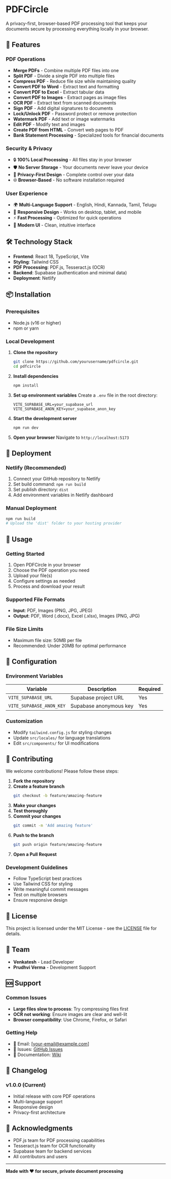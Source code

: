 # PDFCircle

A privacy-first, browser-based PDF processing tool that keeps your documents secure by processing everything locally in your browser.

## 🚀 Features

### PDF Operations
- **Merge PDFs** - Combine multiple PDF files into one
- **Split PDF** - Divide a single PDF into multiple files
- **Compress PDF** - Reduce file size while maintaining quality
- **Convert PDF to Word** - Extract text and formatting
- **Convert PDF to Excel** - Extract tabular data
- **Convert PDF to Images** - Extract pages as image files
- **OCR PDF** - Extract text from scanned documents
- **Sign PDF** - Add digital signatures to documents
- **Lock/Unlock PDF** - Password protect or remove protection
- **Watermark PDF** - Add text or image watermarks
- **Edit PDF** - Modify text and images
- **Create PDF from HTML** - Convert web pages to PDF
- **Bank Statement Processing** - Specialized tools for financial documents

### Security & Privacy
- 🔒 **100% Local Processing** - All files stay in your browser
- 🛡️ **No Server Storage** - Your documents never leave your device
- 🔐 **Privacy-First Design** - Complete control over your data
- 🌐 **Browser-Based** - No software installation required

### User Experience
- 🌍 **Multi-Language Support** - English, Hindi, Kannada, Tamil, Telugu
- 📱 **Responsive Design** - Works on desktop, tablet, and mobile
- ⚡ **Fast Processing** - Optimized for quick operations
- 🎨 **Modern UI** - Clean, intuitive interface

## 🛠️ Technology Stack

- **Frontend**: React 18, TypeScript, Vite
- **Styling**: Tailwind CSS
- **PDF Processing**: PDF.js, Tesseract.js (OCR)
- **Backend**: Supabase (authentication and minimal data)
- **Deployment**: Netlify

## 📦 Installation

### Prerequisites
- Node.js (v16 or higher)
- npm or yarn

### Local Development

1. **Clone the repository**
   ```bash
   git clone https://github.com/yourusername/pdfcircle.git
   cd pdfcircle
   ```

2. **Install dependencies**
   ```bash
   npm install
   ```

3. **Set up environment variables**
   Create a `.env` file in the root directory:
   ```env
   VITE_SUPABASE_URL=your_supabase_url
   VITE_SUPABASE_ANON_KEY=your_supabase_anon_key
   ```

4. **Start the development server**
   ```bash
   npm run dev
   ```

5. **Open your browser**
   Navigate to `http://localhost:5173`

## 🚀 Deployment

### Netlify (Recommended)
1. Connect your GitHub repository to Netlify
2. Set build command: `npm run build`
3. Set publish directory: `dist`
4. Add environment variables in Netlify dashboard

### Manual Deployment
```bash
npm run build
# Upload the 'dist' folder to your hosting provider
```

## 📖 Usage

### Getting Started
1. Open PDFCircle in your browser
2. Choose the PDF operation you need
3. Upload your file(s)
4. Configure settings as needed
5. Process and download your result

### Supported File Formats
- **Input**: PDF, Images (PNG, JPG, JPEG)
- **Output**: PDF, Word (.docx), Excel (.xlsx), Images (PNG, JPG)

### File Size Limits
- Maximum file size: 50MB per file
- Recommended: Under 20MB for optimal performance

## 🔧 Configuration

### Environment Variables
| Variable | Description | Required |
|----------|-------------|----------|
| `VITE_SUPABASE_URL` | Supabase project URL | Yes |
| `VITE_SUPABASE_ANON_KEY` | Supabase anonymous key | Yes |

### Customization
- Modify `tailwind.config.js` for styling changes
- Update `src/locales/` for language translations
- Edit `src/components/` for UI modifications

## 🤝 Contributing

We welcome contributions! Please follow these steps:

1. **Fork the repository**
2. **Create a feature branch**
   ```bash
   git checkout -b feature/amazing-feature
   ```
3. **Make your changes**
4. **Test thoroughly**
5. **Commit your changes**
   ```bash
   git commit -m 'Add amazing feature'
   ```
6. **Push to the branch**
   ```bash
   git push origin feature/amazing-feature
   ```
7. **Open a Pull Request**

### Development Guidelines
- Follow TypeScript best practices
- Use Tailwind CSS for styling
- Write meaningful commit messages
- Test on multiple browsers
- Ensure responsive design

## 📝 License

This project is licensed under the MIT License - see the [LICENSE](LICENSE) file for details.

## 👥 Team

- **Venkatesh** - Lead Developer
- **Prudhvi Verma** - Development Support

## 🆘 Support

### Common Issues
- **Large files slow to process**: Try compressing files first
- **OCR not working**: Ensure images are clear and well-lit
- **Browser compatibility**: Use Chrome, Firefox, or Safari

### Getting Help
- 📧 Email: [your-email@example.com]
- 🐛 Issues: [GitHub Issues](https://github.com/yourusername/pdfcircle/issues)
- 📖 Documentation: [Wiki](https://github.com/yourusername/pdfcircle/wiki)

## 🔄 Changelog

### v1.0.0 (Current)
- Initial release with core PDF operations
- Multi-language support
- Responsive design
- Privacy-first architecture

## 🙏 Acknowledgments

- PDF.js team for PDF processing capabilities
- Tesseract.js team for OCR functionality
- Supabase team for backend services
- All contributors and users

---

**Made with ❤️ for secure, private document processing**

